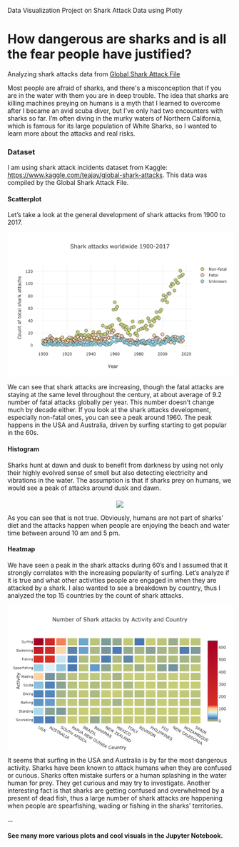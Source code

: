 Data Visualization Project on Shark Attack Data using Plotly

# How dangerous are sharks and is all the fear people have justified?
Analyzing shark attacks data from [Global Shark Attack File](http://www.sharkattackfile.net/)

Most people are afraid of sharks, and there's a misconception that if you are in the water with them you are in deep trouble. The idea that sharks are killing machines preying on humans is a myth that I learned to overcome after I became an avid scuba diver, but I've only had two encounters with sharks so far. I’m often diving in the murky waters of Northern California, which is famous for its large population of White Sharks, so I wanted to learn more about the attacks and real risks.

### Dataset
I am using shark attack incidents dataset from Kaggle: 
https://www.kaggle.com/teajay/global-shark-attacks. This data was compiled by the Global Shark Attack File. 

#### Scatterplot
Let’s take a look at the general development of shark attacks from 1900 to 2017.
<p align="center"> <img src="plots/scatterplot_attacks_1900-2017.png" align="middle">
</p>
We can see that shark attacks are increasing, though the fatal attacks are staying at the same level throughout the century, at about average of 9.2 number of fatal attacks globally per year. This number doesn’t change much by decade either.
If you look at the shark attacks development, especially non-fatal ones, you can see a peak around 1960. The peak happens in the USA and Australia, driven by surfing starting to get popular in the 60s.

#### Histogram
Sharks hunt at dawn and dusk to benefit from darkness by using not only their highly evolved sense of smell but also detecting electricity and vibrations in the water. The assumption is that if sharks prey on humans, we would see a peak of attacks around dusk and dawn.
<p align="center"> <img src="plots/histogram_by_time.png" align="middle">
</p>
As you can see that is not true. Obviously, humans are not part of sharks’ diet and the attacks happen when people are enjoying the beach and water time between around 10 am and 5 pm.

#### Heatmap
We have seen a peak in the shark attacks during 60’s and I assumed that it strongly correlates with the increasing popularity of surfing. Let’s analyze if it is true and what other activities people are engaged in when they are attacked by a shark. I also wanted to see a breakdown by country, thus I analyzed the top 15 countries by the count of shark attacks.
<p align="center"> <img src="plots/heatmap_activity.png" align="middle">
</p>
It seems that surfing in the USA and Australia is by far the most dangerous activity. 
Sharks have been known to attack humans when they are confused or curious. Sharks often mistake surfers or a human splashing in the water human for prey. They get curious and may try to investigate.
Another interesting fact is that sharks are getting confused and overwhelmed by a present of dead fish, thus a large number of shark attacks are happening when people are spearfishing, wading or fishing in the sharks’ territories.

...

#### See many more various plots and cool visuals in the Jupyter Notebook.
